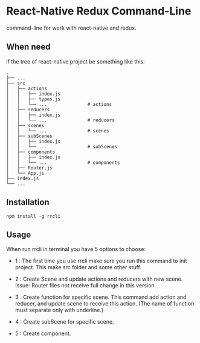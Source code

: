 # React-Native Redux Command-Line

command-line for work with react-native and redux.

## When need

if the tree of react-native project be something like this:

    .
    ├── ...
    ├── src
    │   ├── actions
    │   │   ├── index.js
    │   │   ├── types.js
    │   │   └── ...               # actions
    │   ├── reducers
    │   │   ├── index.js
    │   │   └── ...               # reducers
    │   ├── scenes
    │   │   └── ...               # scenes
    │   ├── subScenes
    │   │   ├── index.js
    │   │   └── ...               # subScenes
    │   ├── components
    │   │   ├── index.js
    │   │   └── ...               # components
    │   ├── Router.js
    │   └── App.js
    ├── index.js
    └── ...

## Installation

```
npm install -g rrcli
```

## Usage

When run rrcli in terminal you have 5 options to choose:

* 1 : The first time you use rrcli make sure you run this command to init project. This make src folder and some other stuff.

* 2 : Create Scene and update actions and reducers with new scene.
  Issue: Router files not receive full change in this version.

* 3 : Create function for specific scene. This command add action and reducer, and update scene to receive this action. (The name of function must separate only with underline.)

* 4 : Create subScene for specific scene.

* 5 : Create component.
